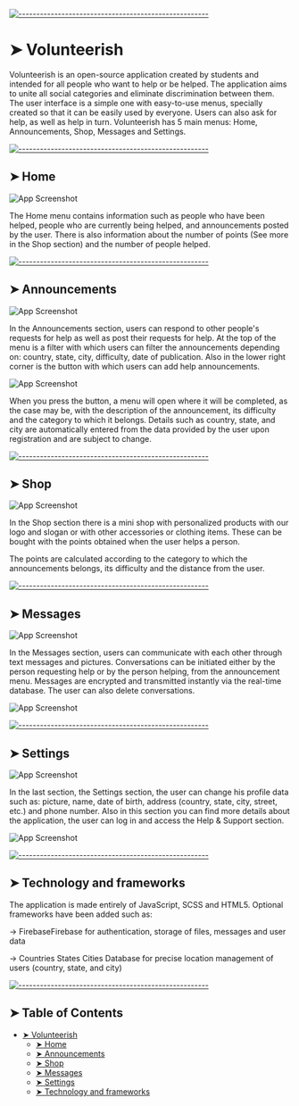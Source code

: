<!-- ⚠️ This README has been generated from the file(s) "blueprint.md" ⚠️-->

[![-----------------------------------------------------](https://raw.githubusercontent.com/andreasbm/readme/master/assets/lines/colored.png)](#volunteerish)

# ➤ Volunteerish

Volunteerish is an open-source application created by students and intended for all people who want to help or be helped. The application aims to unite all social categories and eliminate discrimination between them. The user interface is a simple one with easy-to-use menus, specially created so that it can be easily used by everyone. Users can also ask for help, as well as help in turn. Volunteerish has 5 main menus: Home, Announcements, Shop, Messages and Settings.

[![-----------------------------------------------------](https://raw.githubusercontent.com/andreasbm/readme/master/assets/lines/colored.png)](#home)

## ➤ Home

![App Screenshot](https://imgur.com/T1H2fID)

The Home menu contains information such as people who have been helped, people who are currently being helped, and announcements posted by the user. There is also information about the number of points (See more in the Shop section) and the number of people helped.

[![-----------------------------------------------------](https://raw.githubusercontent.com/andreasbm/readme/master/assets/lines/colored.png)](#announcements)

## ➤ Announcements

![App Screenshot](https://imgur.com/SPVhHCq)

In the Announcements section, users can respond to other people's requests for help as well as post their requests for help. At the top of the menu is a filter with which users can filter the announcements depending on: country, state, city, difficulty, date of publication. Also in the lower right corner is the button with which users can add help announcements.

![App Screenshot](https://imgur.com/icTMmQY)

When you press the button, a menu will open where it will be completed, as the case may be, with the description of the announcement, its difficulty and the category to which it belongs. Details such as country, state, and city are automatically entered from the data provided by the user upon registration and are subject to change.

[![-----------------------------------------------------](https://raw.githubusercontent.com/andreasbm/readme/master/assets/lines/colored.png)](#shop)

## ➤ Shop

![App Screenshot](https://i.imgur.com/D3R3xQP.png)

In the Shop section there is a mini shop with personalized products with our logo and slogan or with other accessories or clothing items. These can be bought with the points obtained when the user helps a person.

The points are calculated according to the category to which the announcements belongs, its difficulty and the distance from the user.

[![-----------------------------------------------------](https://raw.githubusercontent.com/andreasbm/readme/master/assets/lines/colored.png)](#messages)

## ➤ Messages

![App Screenshot](https://imgur.com/a33imDK)

In the Messages section, users can communicate with each other through text messages and pictures. Conversations can be initiated either by the person requesting help or by the person helping, from the announcement menu. Messages are encrypted and transmitted instantly via the real-time database. The user can also delete conversations.

![App Screenshot](https://imgur.com/hGgHVNC)

[![-----------------------------------------------------](https://raw.githubusercontent.com/andreasbm/readme/master/assets/lines/colored.png)](#settings)

## ➤ Settings

![App Screenshot](https://imgur.com/VnluPRu)

In the last section, the Settings section, the user can change his profile data such as: picture, name, date of birth, address (country, state, city, street, etc.) and phone number. Also in this section you can find more details about the application, the user can log in and access the Help & Support section.

![App Screenshot](https://imgur.com/aLPsrOi)

[![-----------------------------------------------------](https://raw.githubusercontent.com/andreasbm/readme/master/assets/lines/colored.png)](#technology-and-frameworks)

## ➤ Technology and frameworks

The application is made entirely of JavaScript, SCSS and HTML5. Optional frameworks have been added such as:

-> FirebaseFirebase for authentication, storage of files, messages and user data

-> Countries States Cities Database for precise location management of users (country, state, and city)

[![-----------------------------------------------------](https://raw.githubusercontent.com/andreasbm/readme/master/assets/lines/colored.png)](#table-of-contents)

## ➤ Table of Contents

- [➤ Volunteerish](#-volunteerish)
  - [➤ Home](#-home)
  - [➤ Announcements](#-announcements)
  - [➤ Shop](#-shop)
  - [➤ Messages](#-messages)
  - [➤ Settings](#-settings)
  - [➤ Technology and frameworks](#-technology-and-frameworks)
